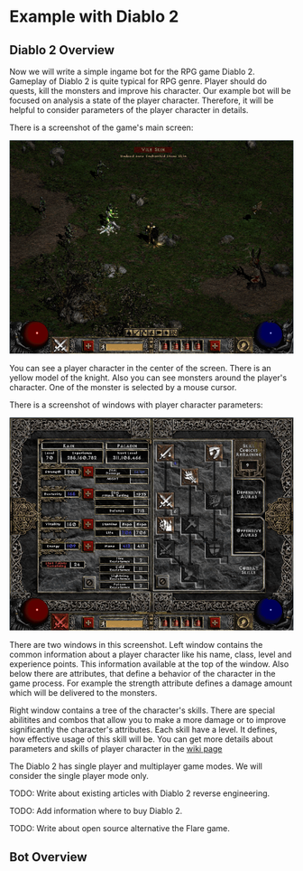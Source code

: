 # Example with Diablo 2

## Diablo 2 Overview

Now we will write a simple ingame bot for the RPG game Diablo 2. Gameplay of Diablo 2 is quite typical for RPG genre. Player should do  quests, kill the monsters and improve his character. Our example bot will be focused on analysis a state of the player character. Therefore, it will be helpful to consider parameters of the player character in details.

There is a screenshot of the game's main screen:

![Diablo 2 Interface](diablo-interface.png)

You can see a player character in the center of the screen. There is an yellow model of the knight. Also you can see monsters around the player's character. One of the monster is selected by a mouse cursor.

There is a screenshot of windows with player character parameters:

![Diablo 2 Player](diablo-player.png)

There are two windows in this screenshot. Left window contains the common information about a player character like his name, class, level and experience points. This information available at the top of the window. Also below there are attributes, that define a behavior of the character in the game process. For example the strength attribute defines a damage amount which will be delivered to the monsters.

Right window contains a tree of the character's skills. There are special abilitites and combos that allow you to make a more damage or to improve significantly the character's attributes. Each skill have a level. It defines, how effective usage of this skill will be. You can get more details about parameters and skills of player character in the [wiki page](http://diablo.gamepedia.com/Classes_%28Diablo_II%29)

The Diablo 2 has single player and multiplayer game modes. We will consider the single player mode only.

TODO: Write about existing articles with Diablo 2 reverse engineering.

TODO: Add information where to buy Diablo 2.

TODO: Write about open source alternative the Flare game.

## Bot Overview
